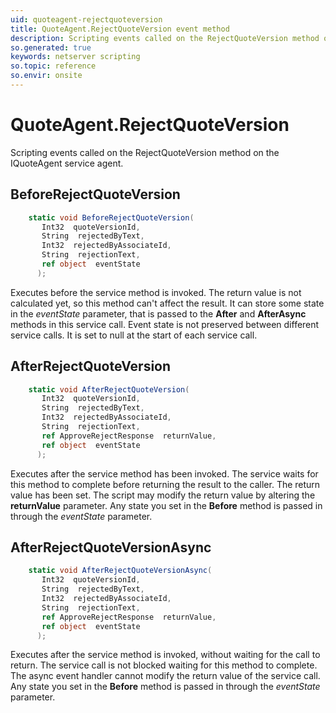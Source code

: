 ```yaml
---
uid: quoteagent-rejectquoteversion
title: QuoteAgent.RejectQuoteVersion event method
description: Scripting events called on the RejectQuoteVersion method on the QuoteAgent service agent.
so.generated: true
keywords: netserver scripting
so.topic: reference
so.envir: onsite
---
```

# QuoteAgent.RejectQuoteVersion

Scripting events called on the <see cref='M:IQuoteAgent.RejectQuoteVersion'>RejectQuoteVersion</see> method on the <see cref='IQuoteAgent'>IQuoteAgent</see>  service agent.

## BeforeRejectQuoteVersion
```cs
    static void BeforeRejectQuoteVersion(
       Int32  quoteVersionId,
       String  rejectedByText,
       Int32  rejectedByAssociateId,
       String  rejectionText,
       ref object  eventState
      );
```
Executes before the service method is invoked.
The return value is not calculated yet, so this method can't affect the result.
It can store some state in the *eventState* parameter, that is passed to the **After** and **AfterAsync** methods in this service call.
Event state is not preserved between different service calls. It is set to null at the start of each service call.
## AfterRejectQuoteVersion
```cs
    static void AfterRejectQuoteVersion(
       Int32  quoteVersionId,
       String  rejectedByText,
       Int32  rejectedByAssociateId,
       String  rejectionText,
       ref ApproveRejectResponse  returnValue,
       ref object  eventState
      );
```
Executes after the service method has been invoked. The service waits for this method to complete before returning the result to the caller.
The return value has been set. The script may modify the return value by altering the **returnValue** parameter.
Any state you set in the **Before** method is passed in through the *eventState* parameter.
## AfterRejectQuoteVersionAsync
```cs
    static void AfterRejectQuoteVersionAsync(
       Int32  quoteVersionId,
       String  rejectedByText,
       Int32  rejectedByAssociateId,
       String  rejectionText,
       ref ApproveRejectResponse  returnValue,
       ref object  eventState
      );
```
Executes after the service method is invoked, without waiting for the call to return.
The service call is not blocked waiting for this method to complete.
The async event handler cannot modify the return value of the service call.
Any state you set in the **Before** method is passed in through the *eventState* parameter.

